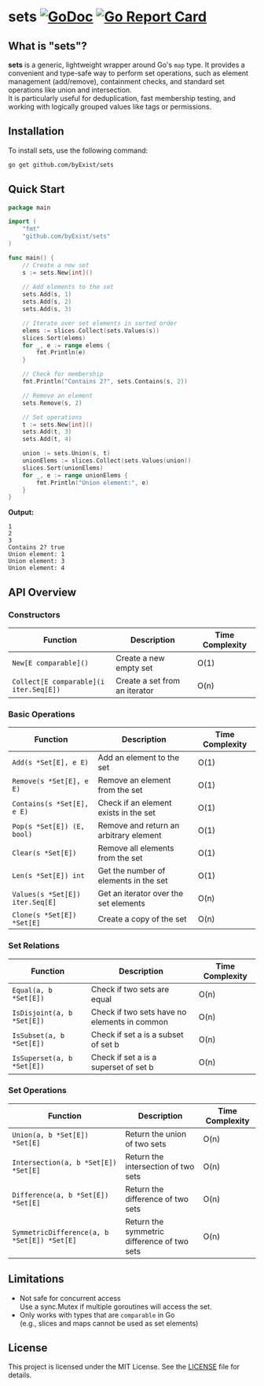 # sets [![GoDoc](https://pkg.go.dev/badge/github.com/byExist/sets.svg)](https://pkg.go.dev/github.com/byExist/sets) [![Go Report Card](https://goreportcard.com/badge/github.com/byExist/sets)](https://goreportcard.com/report/github.com/byExist/sets)

## What is "sets"?

**sets** is a generic, lightweight wrapper around Go's `map` type.
It provides a convenient and type-safe way to perform set operations, such as element management (add/remove), containment checks, and standard set operations like union and intersection.  
It is particularly useful for deduplication, fast membership testing, and working with logically grouped values like tags or permissions.


## Installation

To install sets, use the following command:

```bash
go get github.com/byExist/sets
```

## Quick Start

```go
package main

import (
	"fmt"
	"github.com/byExist/sets"
)

func main() {
	// Create a new set
	s := sets.New[int]()
	
	// Add elements to the set
	sets.Add(s, 1)
	sets.Add(s, 2)
	sets.Add(s, 3)

	// Iterate over set elements in sorted order
	elems := slices.Collect(sets.Values(s))
	slices.Sort(elems)
	for _, e := range elems {
		fmt.Println(e)
	}

	// Check for membership
	fmt.Println("Contains 2?", sets.Contains(s, 2))

	// Remove an element
	sets.Remove(s, 2)

	// Set operations
	t := sets.New[int]()
	sets.Add(t, 3)
	sets.Add(t, 4)

	union := sets.Union(s, t)
	unionElems := slices.Collect(sets.Values(union))
	slices.Sort(unionElems)
	for _, e := range unionElems {
		fmt.Println("Union element:", e)
	}
}
```

**Output:**
```
1
2
3
Contains 2? true
Union element: 1
Union element: 3
Union element: 4
```

## API Overview

### Constructors

| Function                      | Description                   | Time Complexity |
|-------------------------------|------------------------------|-----------------|
| `New[E comparable]()`          | Create a new empty set        | O(1)            |
| `Collect[E comparable](i iter.Seq[E])` | Create a set from an iterator | O(n)            |

### Basic Operations

| Function                       | Description                       | Time Complexity |
|--------------------------------|---------------------------------|-----------------|
| `Add(s *Set[E], e E)`           | Add an element to the set        | O(1)            |
| `Remove(s *Set[E], e E)`        | Remove an element from the set   | O(1)            |
| `Contains(s *Set[E], e E)`      | Check if an element exists in the set | O(1)        |
| `Pop(s *Set[E]) (E, bool)`      | Remove and return an arbitrary element | O(1)       |
| `Clear(s *Set[E])`              | Remove all elements from the set | O(1)            |
| `Len(s *Set[E]) int`            | Get the number of elements in the set | O(1)        |
| `Values(s *Set[E]) iter.Seq[E]` | Get an iterator over the set elements | O(n)        |
| `Clone(s *Set[E]) *Set[E]`      | Create a copy of the set          | O(n)            |

### Set Relations

| Function                         | Description                          | Time Complexity |
|----------------------------------|------------------------------------|-----------------|
| `Equal(a, b *Set[E])`             | Check if two sets are equal         | O(n)            |
| `IsDisjoint(a, b *Set[E])`        | Check if two sets have no elements in common | O(n)      |
| `IsSubset(a, b *Set[E])`          | Check if set a is a subset of set b | O(n)            |
| `IsSuperset(a, b *Set[E])`        | Check if set a is a superset of set b | O(n)          |

### Set Operations

| Function                             | Description                         | Time Complexity |
|-------------------------------------|-----------------------------------|-----------------|
| `Union(a, b *Set[E]) *Set[E]`       | Return the union of two sets        | O(n)            |
| `Intersection(a, b *Set[E]) *Set[E]`| Return the intersection of two sets | O(n)            |
| `Difference(a, b *Set[E]) *Set[E]`  | Return the difference of two sets  | O(n)            |
| `SymmetricDifference(a, b *Set[E]) *Set[E]` | Return the symmetric difference of two sets | O(n) |

## Limitations

- Not safe for concurrent access  
  Use a sync.Mutex if multiple goroutines will access the set.
- Only works with types that are `comparable` in Go  
  (e.g., slices and maps cannot be used as set elements)

## License

This project is licensed under the MIT License. See the [LICENSE](LICENSE) file for details.
